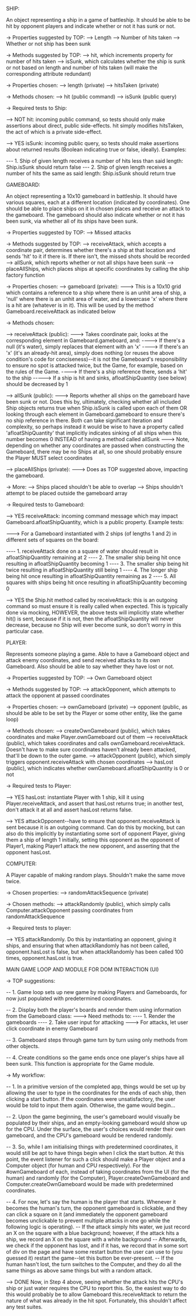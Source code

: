 SHIP:

An object representing a ship in a game of battleship. It should be able to be hit by opponent players and indicate whether or not it has sunk or not.

-> Properties suggested by TOP:
--> Length
--> Number of hits taken
--> Whether or not ship has been sunk

-> Methods suggested by TOP:
--> hit, which increments property for number of hits taken
--> isSunk, which calculates whether the ship is sunk or not based on length and number of hits taken (will make the corresponding attribute redundant)

-> Properties chosen:
--> length (private)
--> hitsTaken (private)

-> Methods chosen:
--> hit (public command)
--> isSunk (public query)


-> Required tests to Ship:

--> NOT hit: incoming public command, so tests should only make assertions about direct, public side-effects. hit simply modifies hitsTaken, the act of which is a private side-effect.

--> YES isSunk: incoming public query, so tests should make assertions about returned results (Boolean indicating true or false, ideally). Examples:

--- 1. Ship of given length receives a number of hits less than said length: Ship.isSunk should return false
--- 2. Ship of given length receives a number of hits the same as said length: Ship.isSunk should return true



GAMEBOARD:

An object representing a 10x10 gameboard in battleship. It should have various squares, each at a different location (indicated by coordinates). One should be able to place ships on it in chosen places and receive an attack to the gameboard. The gameboard should also indicate whether or not it has been sunk, via whether all of its ships have been sunk.

-> Properties suggested by TOP:
--> Missed attacks

-> Methods suggested by TOP:
--> receiveAttack, which accepts a coordinate pair, determines whether there's a ship at that location and sends 'hit' to it if there is. If there isn't, the missed shots should be recorded
--> allSunk, which reports whether or not all ships have been sunk
--> placeAllShips, which places ships at specific coordinates by calling the ship factory function

-> Properties chosen:
--> gameboard (private):
---> This is a 10x10 grid which contains a reference to a ship where there is an unhit area of ship, a 'null' where there is an unhit area of water, and a lowercase 'x' where there is a hit are (whatever is in it). This will be used by the method Gameboard.receiveAttack as indicated below

-> Methods chosen:

--> receiveAttack (public):
---> Takes coordinate pair, looks at the corresponding element in Gameboard.gameboard, and:
----> If there's a null (it's water), simply replaces that element with an 'x'
----> If there's an 'x' (it's an already-hit area), simply does nothing (or reuses the above condition's code for conciseness)--it is not the Gameboard's responsibility to ensure no spot is attacked twice, but the Game, for example, based on the rules of the Game.
----> If there's a ship reference there, sends a 'hit' to the ship
-----> If a ship is hit and sinks, afloatShipQuantity (see below) should be decreased by 1

--> allSunk (public):
---> Reports whether all ships on the gameboard have been sunk or not. Does this by, ultimately, checking whether all included Ship objects returns true when Ship.isSunk is called upon each of them OR looking through each element in Gameboard.gameboard to ensure there's no ship reference in there. Both can take significant iteration and complexity, so perhaps instead it would be wise to have a property called 'afloatShipQuantity' that implicitly indicates sinking of all ships when this number becomes 0 INSTEAD of having a method called allSunk
---> Note, depending on whether any coordinates are passed when constructing the Gameboard, there may be no Ships at all, so one should probably ensure the Player MUST select coordinates

--> placeAllShips (private):
---> Does as TOP suggested above, impacting the gameboard.

-> More:
--> Ships placed shouldn't be able to overlap
--> Ships shouldn't attempt to be placed outside the gameboard array


-> Required tests to Gameboard:

--> YES receiveAttack: incoming command message which may impact Gameboard.afloatShipQuantity, which is a public property. Example tests:

---> For a Gameboard instantiated with 2 ships (of lengths 1 and 2) in different sets of squares on the board:

---- 1. receiveAttack done on a square of water should result in afloatShipQuantity remaining at 2
---- 2. The smaller ship being hit once resulting in afloatShipQuantity becoming 1
---- 3. The smaller ship being hit twice resulting in afloatShipQuantity still being 1
---- 4. The longer ship being hit once resulting in afloatShipQuantity remaining as 2
---- 5. All squares with ships being hit once resulting in afloatShipQuantity becoming 0

--> YES the Ship.hit method called by receiveAttack: this is an outgoing command so must ensure it is really called when expected. This is typically done via mocking, HOWEVER, the above tests will implicitly state whether hit() is sent, because if it is not, then the afloatShipQuantity will never decrease, because no Ship will ever become sunk, so don't worry in this particular case.



PLAYER:

Represents someone playing a game. Able to have a Gameboard object and attack enemy coordinates, and send received attacks to its own Gameboard. Also should be able to say whether they have lost or not.

-> Properties suggested by TOP:
--> Own Gameboard object

-> Methods suggested by TOP:
--> attackOpponent, which attempts to attack the opponent at passed coordinates

-> Properties chosen:
--> ownGameboard (private)
--> opponent (public, as should be able to be set by the Player or some other entity, like the game loop)

-> Methods chosen:
--> createOwnGameboard (public), which takes coordinates and make Player.ownGameboard out of them
--> receiveAttack (public), which takes coordinates and calls ownGameboard.receiveAttack. Doesn't have to make sure coordinates haven't already been attacked, that'll be down to the outer game.
--> attackOpponent (public), which simply triggers opponent.receiveAttack with chosen coordinates
--> hasLost (public), which indicates whether ownGameboard.afloatShipQuantity is 0 or not


-> Required tests to Player:

--> YES hasLost: instantiate Player with 1 ship, kill it using Player.receiveAttack, and assert that hasLost returns true; in another test, don't attack it at all and assert hasLost returns false.

--> YES attackOpponent--have to ensure that opponent.receiveAttack is sent because it is an outgoing command. Can do this by mocking, but can also do this implicitly by instantiating some sort of opponent Player, giving them a ship of length 1 initially, setting this opponent as the opponent of Player1, making Player1 attack the new opponent, and asserting that the opponent hasLost.



COMPUTER:

A Player capable of making random plays. Shouldn't make the same move twice.

-> Chosen properties:
--> randomAttackSequence (private)

-> Chosen methods:
--> attackRandomly (public), which simply calls Computer.attackOpponent passing coordinates from randomAttackSequence


-> Required tests to player:

--> YES attackRandomly. Do this by instantiating an opponent, giving it ships, and ensuring that when attackRandomly has not been called, opponent.hasLost is false, but when attackRandomly has been called 100 times, opponent.hasLost is true.



MAIN GAME LOOP AND MODULE FOR DOM INTERACTION (UI)

-> TOP suggestions:

-- 1. Game loop sets up new game by making Players and Gameboards, for now just populated with predetermined coordinates.

-- 2. Display both the player's boards and render them using information from the Gameboard class:
---> Need methods to:
---- 1. Render the gameboards
---- 2. Take user input for attacking
---> For attacks, let user click coordinate in enemy Gameboard

-- 3. Gameboard steps through game turn by turn using only methods from other objects.

-- 4. Create conditions so the game ends once one player's ships have all been sunk. This function is appropriate for the Game module.


-> My workflow:

-- 1. In a primitive version of the completed app, things would be set up by allowing the user to type in the coordinates for the ends of each ship, then clicking a start button. If the coordinates were unsatisfactory, the user would be told to input them again. Otherwise, the game would begin...

-- 2. Upon the game beginning, the user's gameboard would visually be populated by their ships, and an empty-looking gameboard would show up for the CPU. Under the surface, the user's choices would render their own gameboard, and the CPU's gameboard would be rendered randomly.

-- 3. So, while I am initialising things with predetermined coordinates, it would still be apt to have things begin when I click the start button. At this point, the event listener for such a click should make a Player object and a Computer object (for human and CPU respectively). For the #ownGameboard of each, instead of taking coordinates from the UI (for the human) and randomly (for the Computer), Player.createOwnGameboard and Computer.createOwnGameboard would be made with predetermined coordinates.

-- 4. For now, let's say the human is the player that starts. Whenever it becomes the human's turn, the opponent gameboard is clickable, and they can click a square on it (and immediately the opponent gameboard becomes unclickable to prevent multiple attacks in one go while the following logic is operating).
-- If the attack simply hits water, we just record an X on the square with a blue background; however, if the attack hits a ship, we record an X on the square with a white background
-- Afterwards, we check if the opponent has lost, and if it has, we record that in some sort of div on the page and have some restart button the user can use to (you guessed it) restart the game--let this button be ever-present.
-- If the human hasn't lost, the turn switches to the Computer, and they do all the same things as above same things but with a random attack.

--> DONE Now, in Step 4 above, seeing whether the attack hits the CPU's ship or just water requires the CPU to report this. So, the easiest way to do this would probably be to allow Gameboard this.receiveAttack to return the nature of what was already in the hit spot. Fortunately, this shouldn't affect any test suites.
